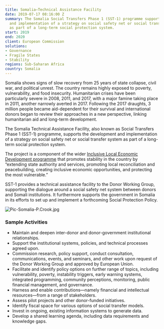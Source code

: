 ```yaml
---
title: Somalia—Technical Assistance Facility
date: 2019-07-17 08:16:00 Z
summary: The Somalia Social Transfers Phase 1 (SST-1) programme supports the development
  and implementation of a strategy on social safety net or social transfer system
  as part of a long-term social protection system.
start: 2019
end: 2020
client: European Commission
solutions:
- Governance
- Fragile States
- Stability
regions: Sub-Saharan Africa
country: Somalia
---
```


Somalia shows signs of slow recovery from 25 years of state collapse, civil war, and political unrest. The country remains highly exposed to poverty, vulnerability, and food insecurity. Humanitarian crises have been particularly severe in 2008, 2011, and 2017, with a major famine taking place in 2011, another narrowly averted in 2017. Following the 2017 draughts, 3 million people became aid-dependent for their survival and international donors began to review their approaches in a new perspective, linking humanitarian aid and long-term development.

The Somalia Technical Assistance Facility, also known as Social Transfers Phase 1 (SST-1) programme, supports the development and implementation of a strategy on social safety net or social transfer system as part of a long-term social protection system.

The project is a component of the wider [Inclusive Local Economic Development programme](https://ec.europa.eu/trustfundforafrica/region/horn-africa/somalia/inclusive-local-and-economic-development-iled_en) that promotes stability in the country by “extending state authority and services, promoting local reconciliation and peacebuilding, creating inclusive economic opportunities, and protecting the most vulnerable.”

SST-1 provides a technical assistance facility to the Donor Working Group, supporting the dialogue around a social safety net system between donors and Somali institutions. It furthermore supports the government in Somalia in its efforts to set up and implement a forthcoming Social Protection Policy.

![Pic-Somalia-P.Crook.jpg](/uploads/Pic-Somalia-P.Crook.jpg)

### Sample Activities

* Maintain and deepen inter-donor and donor-government institutional relationships.
* Support the institutional systems, policies, and technical processes agreed upon.
* Commission research, policy support, conduct consultation, communications, events, and seminars, and other work upon request of the Donor Working Group and approved by European Union.
* Facilitate and identify policy options on further range of topics, including vulnerability, poverty, instability triggers, early warning systems, integrated programming, community perceptions, monitoring, public financial management, and governance.
* Harness and enable contributions—namely financial and intellectual resources—from a range of stakeholders.
* Assess pilot projects and other donor-funded initiatives.
* Identify fiscal space for various options of social transfer models.
* Invest in ongoing, existing information systems to generate data.
* Develop a shared learning agenda, including data requirements and knowledge gaps.
